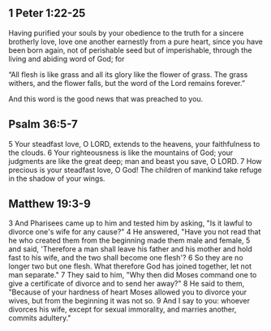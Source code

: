 ## 1 Peter 1:22-25

Having purified your souls by your obedience to the truth for a sincere brotherly love, love one another earnestly from a pure heart, since you have been born again, not of perishable seed but of imperishable, through the living and abiding word of God; for

“All flesh is like grass
    and all its glory like the flower of grass.
The grass withers,
    and the flower falls,
but the word of the Lord remains forever.”

And this word is the good news that was preached to you.

## Psalm 36:5-7

5 Your steadfast love, O LORD, extends to the heavens, your faithfulness to the clouds. 
6 Your righteousness is like the mountains of God; your judgments are like the great deep; man and beast you save, O LORD. 
7 How precious is your steadfast love, O God! The children of mankind take refuge in the shadow of your wings.

## Matthew 19:3-9

3 And Pharisees came up to him and tested him by asking, "Is it lawful to divorce one's wife for any cause?"
4 He answered, "Have you not read that he who created them from the beginning made them male and female,
5 and said, 'Therefore a man shall leave his father and his mother and hold fast to his wife, and the two shall become one flesh'?
6 So they are no longer two but one flesh. What therefore God has joined together, let not man separate."
7 They said to him, "Why then did Moses command one to give a certificate of divorce and to send her away?"
8 He said to them, "Because of your hardness of heart Moses allowed you to divorce your wives, but from the beginning it was not so.
9 And I say to you: whoever divorces his wife, except for sexual immorality, and marries another, commits adultery."
